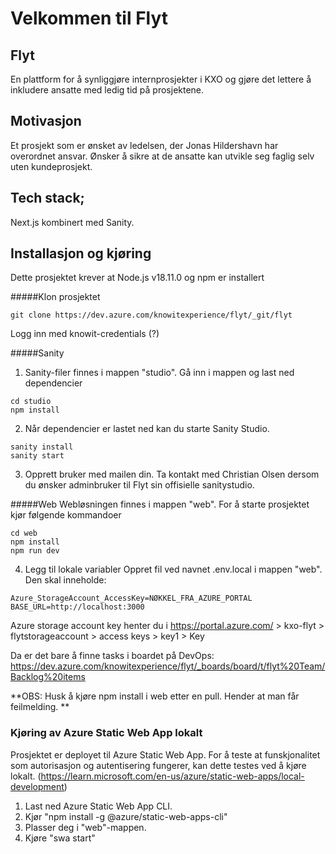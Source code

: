 # Velkommen til Flyt

## Flyt

En plattform for å synliggjøre internprosjekter i KXO og gjøre det lettere å inkludere ansatte med ledig tid på prosjektene.

## Motivasjon

Et prosjekt som er ønsket av ledelsen, der Jonas Hildershavn har overordnet ansvar. Ønsker å sikre at de ansatte kan utvikle seg faglig selv uten kundeprosjekt.

## Tech stack;

Next.js kombinert med Sanity.

## Installasjon og kjøring

Dette prosjektet krever at Node.js v18.11.0 og npm er installert

#####Klon prosjektet

```
git clone https://dev.azure.com/knowitexperience/flyt/_git/flyt
```

Logg inn med knowit-credentials (?)

#####Sanity

1. Sanity-filer finnes i mappen "studio". Gå inn i mappen og last ned dependencier

```
cd studio
npm install
```

2. Når dependencier er lastet ned kan du starte Sanity Studio.

```
sanity install
sanity start
```

3. Opprett bruker med mailen din.
   Ta kontakt med Christian Olsen dersom du ønsker adminbruker til Flyt sin offisielle sanitystudio.

#####Web
Webløsningen finnes i mappen "web". For å starte prosjektet kjør følgende kommandoer

```
cd web
npm install
npm run dev
```

4. Legg til lokale variabler
   Oppret fil ved navnet .env.local i mappen "web". Den skal inneholde:

```
Azure_StorageAccount_AccessKey=NØKKEL_FRA_AZURE_PORTAL
BASE_URL=http://localhost:3000
```

Azure storage account key henter du i https://portal.azure.com/ > kxo-flyt > flytstorageaccount > access keys > key1 > Key

Da er det bare å finne tasks i boardet på DevOps: https://dev.azure.com/knowitexperience/flyt/_boards/board/t/flyt%20Team/Backlog%20items

**OBS: Husk å kjøre npm install i web etter en pull. Hender at man får feilmelding. **

### Kjøring av Azure Static Web App lokalt

Prosjektet er deployet til Azure Static Web App. For å teste at funskjonalitet som autorisasjon og autentisering fungerer, kan dette testes ved å kjøre lokalt. (https://learn.microsoft.com/en-us/azure/static-web-apps/local-development)

1. Last ned Azure Static Web App CLI.
2. Kjør "npm install -g @azure/static-web-apps-cli"
3. Plasser deg i "web"-mappen.
4. Kjøre "swa start"
